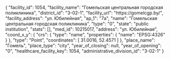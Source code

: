 {
    "facility_id": 1054,
    "facility_name": "Гомельская центральная городская поликлиника",
    "district_id": "3-02-1",
    "facility_url": "https:\/\/gomelcgp.by\/",
    "facility_address": "ул. Юбилейная",
    "ap_1": "7а",
    "name": "Гомельская центральная городская поликлиника",
    "type": "0",
    "state": "public institution",
    "stats": [],
    "med_id": 10215017,
    "address": "ул. Юбилейная",
    "coord_x_y": {
        "crs": {
            "type": "name",
            "properties": {
                "name": "EPSG:4326"
            }
        },
        "type": "Point",
        "coordinates": [
            31.0016,
            52.4571
        ]
    },
    "place_name": "Гомель",
    "place_type": "city",
    "year_of_closing": null,
    "year_of_opening": "0",
    "healthcare_facility_key": 1054,
    "administrative_division_id": "3-02-1"
}